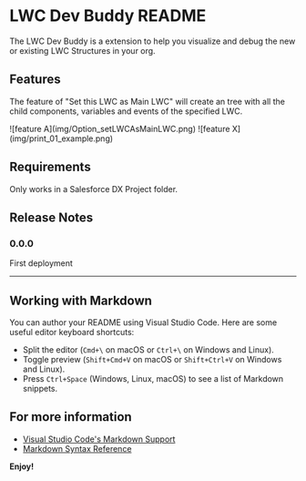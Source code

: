 # LWC Dev Buddy README

The LWC Dev Buddy is a extension to help you visualize and debug the new or existing LWC Structures in your org.

## Features

The feature of "Set this LWC as Main LWC" will create an tree with all the child components, variables and events of the specified LWC.

\!\[feature A\]\(img/Option_setLWCAsMainLWC.png\)
\!\[feature X\]\(img/print_01_example.png\)


## Requirements

Only works in a Salesforce DX Project folder.

## Release Notes

### 0.0.0

First deployment

---

##

## Working with Markdown

You can author your README using Visual Studio Code. Here are some useful editor keyboard shortcuts:

* Split the editor (`Cmd+\` on macOS or `Ctrl+\` on Windows and Linux).
* Toggle preview (`Shift+Cmd+V` on macOS or `Shift+Ctrl+V` on Windows and Linux).
* Press `Ctrl+Space` (Windows, Linux, macOS) to see a list of Markdown snippets.

## For more information

* [Visual Studio Code's Markdown Support](http://code.visualstudio.com/docs/languages/markdown)
* [Markdown Syntax Reference](https://help.github.com/articles/markdown-basics/)

**Enjoy!**

